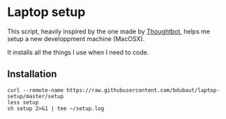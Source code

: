 # Laptop setup
This script, heavily inspired by the one made by [Thoughtbot](https://github.com/thoughtbot/laptop/),
helps me setup a new developpment machine (MacOSX).

It installs all the things I use when I need to code.

## Installation
```
curl --remote-name https://raw.githubusercontent.com/bdubaut/laptop-setup/master/setup
less setup
sh setup 2>&1 | tee ~/setup.log
```
